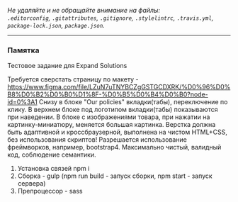 
_Не удаляйте и не обращайте внимание на файлы:_<br>
_`.editorconfig`, `.gitattributes`, `.gitignore`, `.stylelintrc`, `.travis.yml`, `package-lock.json`, `package.json`._

---

### Памятка

Тестовое задание для Expand Solutions

Требуется сверстать страницу по макету - https://www.figma.com/file/LZuN7uTNYBCZgGSTGCDXRK/%D0%96%D0%B8%D0%B2%D0%B0%D1%8F-%D0%B5%D0%B4%D0%B0?node-id=0%3A1
Снизу в блоке "Our policies" вкладки(табы), переключение по клику.
В верхнем блоке под логотипом вкладки(табы) показываются при наведении.
В блоке с изображениями товара, при нажатии на картинку-миниатюру, меняется большая картинка.
Верстка должна быть адаптивной и кроссбраузерной, выполнена на чистом HTML+CSS, без использования скриптов! Разрешается использование фреймворков, например, bootstrap4.
Максимально чистый, валидный код, соблюдение семантики.

1. Установка связей npm i
2. Сборка - gulp (npm run build - запуск сборки, npm start - запуск сервера)
3. Препроцессор - sass
